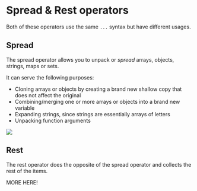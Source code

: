 # Spread & Rest operators

Both of these operators use the same <code>...</code> syntax but have different usages.

## Spread

The spread operator allows you to unpack or <i>spread</i> arrays, objects, strings, maps or sets.

It can serve the following purposes:

- Cloning arrays or objects by creating a brand new shallow copy that does not affect the original
- Combining/merging one or more arrays or objects into a brand new variable
- Expanding strings, since strings are essentially arrays of letters
- Unpacking function arguments

![](/assets/spread-combine.png)

## Rest

The rest operator does the opposite of the spread operator and collects the rest of the items.

MORE HERE!

